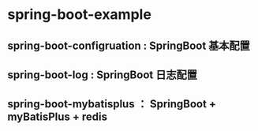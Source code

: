 # spring-boot-example

## spring-boot-configruation : SpringBoot 基本配置
## spring-boot-log : SpringBoot 日志配置
## spring-boot-mybatisplus ： SpringBoot + myBatisPlus + redis

